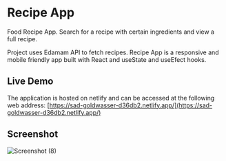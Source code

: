 # Recipe App
Food Recipe App. Search for a recipe with certain ingredients and view a full recipe.

Project uses Edamam API to fetch recipes.
Recipe App is a responsive and mobile friendly app built with React and useState and useEfect hooks.

## Live Demo

The application is hosted on netlify and can be accessed at the following web address: [https://sad-goldwasser-d36db2.netlify.app/](https://sad-goldwasser-d36db2.netlify.app/)

## Screenshot

![Screenshot (8)](https://user-images.githubusercontent.com/71195337/119722399-43cfbb00-be3a-11eb-8e0e-979d93a3ddf9.png)

